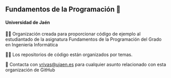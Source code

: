 ## Fundamentos de la Programación 👋
#### Universidad de Jaén

🙋‍♀️ Organización creada para proporcionar código de ejemplo al estudiantado de la asignatura Fundamentos de la Programación del Grado en Ingeniería Informática

👩‍💻 Los repositorios de código están organizados por temas.

🍿 Contacta con vrivas@ujaen.es para cualquier asunto relacionado con esta organización de GitHub
